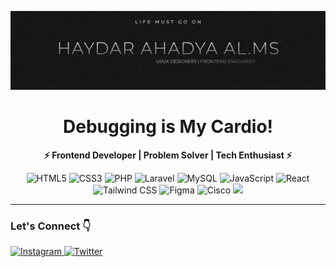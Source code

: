 

![header](img/header.png)

###
<h1 align="center">Debugging is My Cardio!</h1>
<p align="center">
  <b>⚡️ Frontend Developer | Problem Solver | Tech Enthusiast ⚡️</b>
</p>

<p align="center">
  <img src="https://img.shields.io/badge/HTML5-E34F26?style=for-the-badge&logo=html5&logoColor=white" alt="HTML5" />
  <img src="https://img.shields.io/badge/CSS3-1572B6?style=for-the-badge&logo=css3&logoColor=white" alt="CSS3" />
  <img src="https://img.shields.io/badge/PHP-777BB4?style=for-the-badge&logo=php&logoColor=white" alt="PHP" />
  <img src="https://img.shields.io/badge/Laravel-FF2D20?style=for-the-badge&logo=laravel&logoColor=white" alt="Laravel" />
  <img src="https://img.shields.io/badge/MySQL-005C84?style=for-the-badge&logo=mysql&logoColor=white" alt="MySQL" />
  <img src="https://img.shields.io/badge/JavaScript-323330?style=for-the-badge&logo=javascript&logoColor=F7DF1E" alt="JavaScript" />
  <img src="https://img.shields.io/badge/React-20232A?style=for-the-badge&logo=react&logoColor=61DAFB" alt="React" />
  <img src="https://img.shields.io/badge/Tailwind_CSS-38B2AC?style=for-the-badge&logo=tailwind-css&logoColor=white" alt="Tailwind CSS" />
  <img src="https://img.shields.io/badge/Figma-DC2525?style=for-the-badge&logo=figma&logoColor=white" alt="Figma" />
  <img src="https://img.shields.io/badge/CISCO-1BA0D7?style=for-the-badge&logo=cisco&logoColor=white" alt="Cisco" />
  <img src="https://img.shields.io/badge/CURSOR_AI-000000?style=for-the-badge&logoColor=white" />
  
</p>

---
<h3> Let's Connect 👇 </h3>
<p align="left">
  <a href="https://www.instagram.com/hydarlm/">
    <img src="https://img.shields.io/badge/Instagram-%23E4405F.svg?&style=for-the-badge&logo=instagram&logoColor=white" alt="Instagram" height="30" />
  <a href="https://twitter.com/hydarlm_">
    <img src="https://img.shields.io/badge/Twitter-%231DA1F2.svg?&style=for-the-badge&logo=twitter&logoColor=white" alt="Twitter" height="30" />
  </a>
</p>